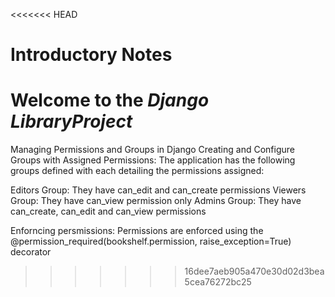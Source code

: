<<<<<<< HEAD
# Introductory Notes

Welcome to the *Django LibraryProject* 
=======
Managing Permissions and Groups in Django
Creating and Configure Groups with Assigned Permissions:
The application has the following groups defined with each detailing the permissions  assigned:

Editors Group:
They have can_edit and can_create permissions
Viewers Group:
They have can_view permission only
Admins Group:
They have can_create, can_edit and can_view permissions

Enforncing persmissions:
Permissions are enforced using the @permission_required(bookshelf.permission, raise_exception=True) decorator
>>>>>>> 16dee7aeb905a470e30d02d3bea5cea76272bc25
